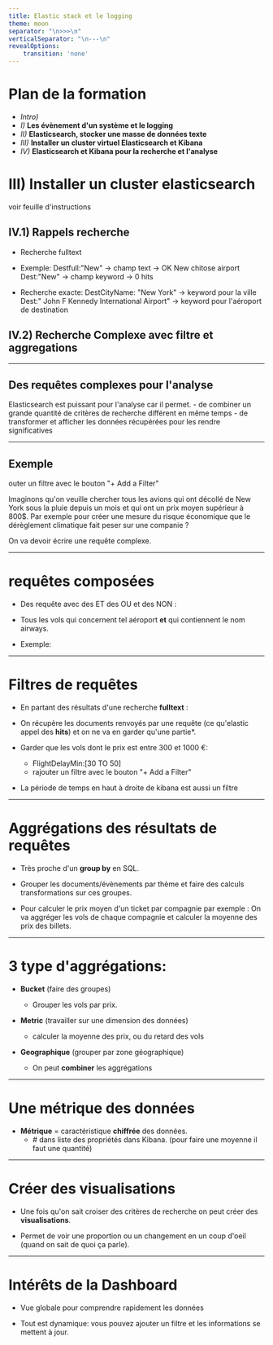 ```yaml
---
title: Elastic stack et le logging
theme: moon
separator: "\n>>>\n"
verticalSeparator: "\n---\n"
revealOptions:
    transition: 'none'
---
```


# Plan de la formation

- *Intro)*
- *I)* **Les évènement d'un système et le logging**
- *II)* **Elasticsearch, stocker une masse de données texte**
- *III)* **Installer un cluster virtuel Elasticsearch et Kibana**
- *IV)* **Elasticsearch et Kibana pour la recherche et l'analyse**

>>>

# III) Installer un cluster elasticsearch

voir feuille d'instructions

>>>

## IV.1) Rappels recherche


- Recherche fulltext

- Exemple: 
    Destfull:"New" -> champ text -> OK
        New chitose airport
    Dest:"New" -> champ keyword -> 0   hits
- Recherche exacte:
    DestCityName: "New York" -> keyword pour la ville
    Dest:" John F Kennedy International Airport" -> keyword pour l'aéroport de destination


>>>


## IV.2) Recherche Complexe avec filtre et aggregations

---

## Des requêtes complexes pour l'analyse

Elasticsearch est puissant pour l'analyse car il permet.
    - de combiner un grande quantité de critères de recherche différent en même temps
    - de transformer et afficher les données récupérées pour les rendre significatives

---

## Exemple
outer un filtre avec le bouton "+ Add a Filter"

Imaginons qu'on veuille chercher tous les avions qui ont décollé de New York sous la pluie depuis un mois et qui ont un prix moyen supérieur à 800$. Par exemple pour créer une mesure du risque économique que le dérèglement climatique fait peser sur une companie ?

On va devoir écrire une requête complexe.

---

# requêtes composées

- Des requête avec des ET des OU et des NON :

- Tous les vols qui concernent tel aéroport **et** qui contiennent le nom airways.

- Exemple: 

---

# Filtres de requêtes

- En partant des résultats d'une recherche **fulltext** : 

- On récupère les documents renvoyés par une requête (ce qu'elastic appel des **hits**) et on ne va en garder qu'une partie*.

- Garder que les vols dont le prix est entre 300 et 1000 €:
   - FlightDelayMin:[30 TO 50]
   - rajouter un filtre avec le bouton "+ Add a Filter"

- La période de temps en haut à droite de kibana est aussi un filtre

---


# Aggrégations des résultats de requêtes

- Très proche d'un **group by** en SQL.

- Grouper les documents/évènements par thème et faire des calculs transformations sur ces groupes.

- Pour calculer le prix moyen d'un ticket par compagnie par exemple :
    On va aggréger les vols de chaque compagnie et calculer la moyenne des prix des billets.

---

# 3 type d'aggrégations:

- **Bucket** (faire des groupes)
    - Grouper les vols par prix.

- **Metric** (travailler sur une dimension des données)
    - calculer la moyenne des prix, ou du retard des vols

- **Geographique** (grouper par zone géographique)
    - On peut **combiner** les  aggrégations

---

# Une métrique des données

- **Métrique** = caractéristique **chiffrée** des données.
   - *#* dans liste des propriétés dans Kibana.
   (pour faire une moyenne il faut une quantité)

---

# Créer des visualisations

- Une fois qu'on sait croiser des critères de recherche on peut créer des **visualisations**.

- Permet de voir une proportion ou un changement en un coup d'oeil (quand on sait de quoi ça parle).

---

# Intérêts de la Dashboard

- Vue globale pour comprendre rapidement les données

- Tout est dynamique: vous pouvez ajouter un filtre et les informations se mettent à jour.



